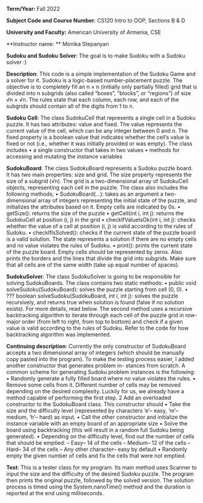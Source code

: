 **Term/Year:** Fall 2022

**Subject Code and Course Number**: CS120 Intro to OOP, Sections B & D

**University and Faculty:** American University of Armenia, CSE

**Instructor name: **  Monika Stepanyan

**Sudoku and Sudoku Solver**:  The goal is to make Sudoku with a Sudoku solver :)


**Description**:  This code is a simple implementation of the Sudoku Game and a solver for it.
Sudoku is a logic-based number-placement puzzle. The objective is to completely fill an n × n (initially only partially filled) grid that is divided into n subgrids (also called “boxes”, “blocks”, or “regions”) of size √n × √n.
The rules state that each column, each row, and each of the subgrids should contain all of the digits from 1 to n.

**Sudoku Cell**:  The class SudokuCell that represents a single cell in a Sudoku puzzle. It has two attributes: value and fixed. The value represents the current value of the cell, which can be any integer between 0 and n. The fixed property is a boolean value that indicates whether the cell’s value is fixed or not (i.e., whether it was initially provided or was empty).
The class includes
• a single constructor that takes in two values
• methods for accessing and mutating the instance variables


**SudokuBoard**:  The class SudokuBoard  represents a Sudoku puzzle board. It has two main properties: size and grid. The size property represents the size of a subgrid (√n). The grid is a two-dimensional array of SudokuCell objects, representing each cell in the puzzle.
The class also includes the following methods;
• SudokuBoard(...): takes as an argument a two-dimensional array of integers representing the initial state of the puzzle, and initializes the attributes based on it. Empty cells are indicated by 0s.
• getSize(): returns the size of the puzzle
• getCell(int i, int j): returns the SudokuCell at position (i, j) in the grid
• checkIfValueIsOk(int i, int j): checks whether the value of a cell at position (i, j) is valid according to the rules of Sudoku.
• checkIfIsSolved(): checks if the current state of the puzzle board is a valid solution. The state represents a solution if there are no empty cells and no value violates the rules of Sudoku.
• print(): prints the current state of the puzzle board. Empty cells should be represented by zeros. Also prints the borders and the lines that divide the grid into subgrids. Make sure that all cells are of the same width (take up equal number of spaces).


**SudokuSolver**:  The class SudokuSolver is going to be responsible for solving SudokuBoards.
The class contains two static methods:
• public void solveSudoku(SudokuBoard): solves the puzzle starting from cell (0, 0).
• ??? boolean solveSudoku(SudokuBoard, int i, int j): solves the puzzle recursively, and returns true when solution is found (false if no solution exists). For more details, read below.
The second method uses a recursive backtracking algorithm to iterate through each cell of the puzzle grid in row-major order (from left to right, from top to bottom) and check if a given value is valid according to the rules of Sudoku. Refer to the code for how backtracking algorithm was implemented.

**Continuing description**:  Currently the only constructor of SudokuBoard accepts a two dimensional array of integers (which should be manually copy pasted into the program).
To make the testing process easier, I added another constructor that generates problem in- stances from scratch.
A common scheme for generating Sudoku problem instances is the following:
• Randomly generate a fully filled board where no value violates the rules.
• Remove some cells from it. Different number of cells may be removed depending on the desired complexity.
Luckily for us, we already have a method capable of performing the first step. 2
Add an overloaded constructor to the SudokuBoard class. This constructor should
• Take the size and the difficulty level (represented by characters ‘e’– easy, ‘m’– medium, ‘h’–
hard) as input.
• Call the other constructor and initialize the instance variable with an empty board of an appropriate size
• Solve the board using backtracking (this will result in a random full Sudoku being generated).
• Depending on the difficulty level, find out the number of cells that should be emptied:
– Easy– 14 of the cells
– Medium– 12 of the cells
– Hard– 34 of the cells
– Any other character– easy by default
• Randomly empty the given number of cells and fix the cells that were not emptied.

**Test**: This is a tester class for my program. Its main method uses Scanner to input the size and the difficulty of the desired Sudoku puzzle.
The program then prints the original puzzle, followed by the solved version. The solution process is timed using the System.nanoTime() method and the duration is  reported at the end using milliseconds.
